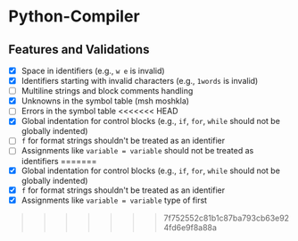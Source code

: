 # Python-Compiler

## Features and Validations

- [x] Space in identifiers (e.g., `w e` is invalid)
- [x] Identifiers starting with invalid characters (e.g., `1words` is invalid)
- [ ] Multiline strings and block comments handling
- [x] Unknowns in the symbol table (msh moshkla)
- [ ] Errors in the symbol table
<<<<<<< HEAD
- [X] Global indentation for control blocks (e.g., `if`, `for`, `while` should not be globally indented)
- [ ] `f` for format strings shouldn't be treated as an identifier
- [ ] Assignments like `variable = variable` should not be treated as identifiers
=======
- [x] Global indentation for control blocks (e.g., `if`, `for`, `while` should not be globally indented)
- [x] `f` for format strings shouldn't be treated as an identifier
- [x] Assignments like `variable = variable` type of first 
>>>>>>> 7f752552c81b1c87ba793cb63e924fd6e9f8a88a
